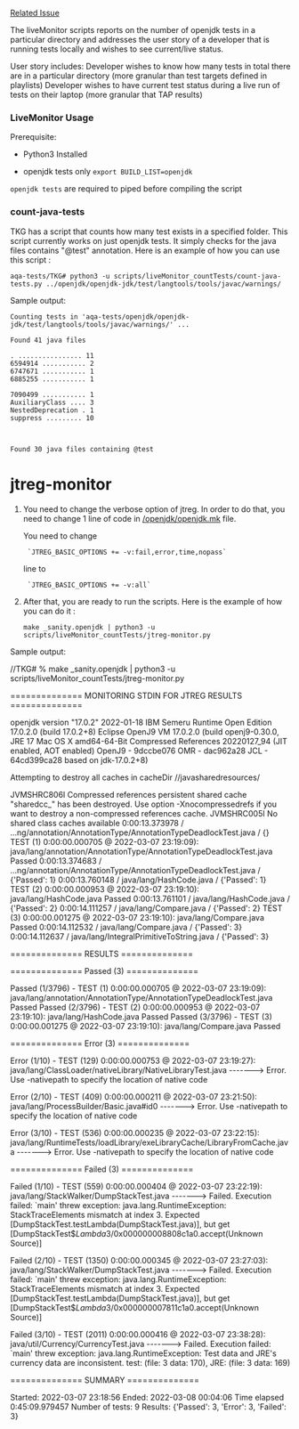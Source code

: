 [Related Issue](https://github.com/adoptium/TKG/issues/176)

The liveMonitor scripts reports on the number of openjdk tests in a particular directory and addresses the user story of a developer that is running tests locally and wishes to see current/live status.

User story includes:
Developer wishes to know how many tests in total there are in a particular directory (more granular than test targets defined in playlists)
Developer wishes to have current test status during a live run of tests on their laptop (more granular that TAP results)

### LiveMonitor Usage

Prerequisite: 

- Python3 Installed

- openjdk tests only
`export BUILD_LIST=openjdk`

`openjdk tests` are required to piped before compiling the script



### count-java-tests
TKG has a script that counts how many test exists in a specified folder. This script currently works on just openjdk tests. It simply checks for the java files contains "@test" annotation. Here is an example of how you can use this script :

`aqa-tests/TKG# python3 -u scripts/liveMonitor_countTests/count-java-tests.py ../openjdk/openjdk-jdk/test/langtools/tools/javac/warnings/`

Sample output:

    Counting tests in 'aqa-tests/openjdk/openjdk-jdk/test/langtools/tools/javac/warnings/' ...

    Found 41 java files

    . ................ 11 
    6594914 ........... 2 
    6747671 ........... 1 
    6885255 ........... 1 

    7090499 ........... 1 
    AuxiliaryClass .... 3 
    NestedDeprecation . 1 
    suppress ......... 10 



    Found 30 java files containing @test

# jtreg-monitor
1. You need to change the verbose option of jtreg. In order to do that, you need to change 1 line of code in [/openjdk/openjdk.mk](https://github.com/adoptium/aqa-tests/blob/master/openjdk/openjdk.mk) file. 

    You need to change 

        `JTREG_BASIC_OPTIONS += -v:fail,error,time,nopass`  
    line to

        `JTREG_BASIC_OPTIONS += -v:all`

2. After that, you are ready to run the scripts. Here is the example of how you can do it : 

	`make _sanity.openjdk | python3 -u scripts/liveMonitor_countTests/jtreg-monitor.py`

Sample output:

/<localAddress>/TKG# % make _sanity.openjdk | python3 -u scripts/liveMonitor_countTests/jtreg-monitor.py

============== MONITORING STDIN FOR JTREG RESULTS ==============

openjdk version "17.0.2" 2022-01-18
IBM Semeru Runtime Open Edition 17.0.2.0 (build 17.0.2+8)
Eclipse OpenJ9 VM 17.0.2.0 (build openj9-0.30.0, JRE 17 Mac OS X amd64-64-Bit Compressed References 20220127_94 (JIT enabled, AOT enabled)
OpenJ9   - 9dccbe076
OMR      - dac962a28
JCL      - 64cd399ca28 based on jdk-17.0.2+8)

Attempting to destroy all caches in cacheDir /<localAddress>/javasharedresources/

JVMSHRC806I Compressed references persistent shared cache "sharedcc_<localAddress>" has been destroyed. Use option -Xnocompressedrefs if you want to destroy a non-compressed references cache.
JVMSHRC005I No shared class caches available
0:00:13.373978 / ...ng/annotation/AnnotationType/AnnotationTypeDeadlockTest.java / {}
TEST (1) 0:00:00.000705 @ 2022-03-07 23:19:09): java/lang/annotation/AnnotationType/AnnotationTypeDeadlockTest.java Passed
0:00:13.374683 / ...ng/annotation/AnnotationType/AnnotationTypeDeadlockTest.java / {'Passed': 1}
0:00:13.760148 / java/lang/HashCode.java / {'Passed': 1}                                        
TEST (2) 0:00:00.000953 @ 2022-03-07 23:19:10): java/lang/HashCode.java Passed
0:00:13.761101 / java/lang/HashCode.java / {'Passed': 2}
0:00:14.111257 / java/lang/Compare.java / {'Passed': 2} 
TEST (3) 0:00:00.001275 @ 2022-03-07 23:19:10): java/lang/Compare.java Passed
0:00:14.112532 / java/lang/Compare.java / {'Passed': 3}
0:00:14.112637 / java/lang/IntegralPrimitiveToString.java / {'Passed': 3}

============== RESULTS ==============


============== Passed (3) ==============

Passed (1/3796) - TEST (1) 0:00:00.000705 @ 2022-03-07 23:19:09): java/lang/annotation/AnnotationType/AnnotationTypeDeadlockTest.java Passed
Passed (2/3796) - TEST (2) 0:00:00.000953 @ 2022-03-07 23:19:10): java/lang/HashCode.java Passed
Passed (3/3796) - TEST (3) 0:00:00.001275 @ 2022-03-07 23:19:10): java/lang/Compare.java Passed

============== Error (3) ==============

Error (1/10) - TEST (129) 0:00:00.000753 @ 2022-03-07 23:19:27): java/lang/ClassLoader/nativeLibrary/NativeLibraryTest.java 
-------> Error. Use -nativepath to specify the location of native code

Error (2/10) - TEST (409) 0:00:00.000211 @ 2022-03-07 23:21:50): java/lang/ProcessBuilder/Basic.java#id0 
-------> Error. Use -nativepath to specify the location of native code

Error (3/10) - TEST (536) 0:00:00.000235 @ 2022-03-07 23:22:15): java/lang/RuntimeTests/loadLibrary/exeLibraryCache/LibraryFromCache.java 
-------> Error. Use -nativepath to specify the location of native code

============== Failed (3) ==============

Failed (1/10) - TEST (559) 0:00:00.000404 @ 2022-03-07 23:22:19): java/lang/StackWalker/DumpStackTest.java 
-------> Failed. Execution failed: `main' threw exception: java.lang.RuntimeException: StackTraceElements mismatch at index 3. Expected [DumpStackTest.testLambda(DumpStackTest.java)], but get [DumpStackTest$$Lambda$3/0x000000008808c1a0.accept(Unknown Source)]

Failed (2/10) - TEST (1350) 0:00:00.000345 @ 2022-03-07 23:27:03): java/lang/StackWalker/DumpStackTest.java 
-------> Failed. Execution failed: `main' threw exception: java.lang.RuntimeException: StackTraceElements mismatch at index 3. Expected [DumpStackTest.testLambda(DumpStackTest.java)], but get [DumpStackTest$$Lambda$3/0x000000007811c1a0.accept(Unknown Source)]

Failed (3/10) - TEST (2011) 0:00:00.000416 @ 2022-03-07 23:38:28): java/util/Currency/CurrencyTest.java 
-------> Failed. Execution failed: `main' threw exception: java.lang.RuntimeException: Test data and JRE's currency data are inconsistent. test: (file: 3 data: 170), JRE: (file: 3 data: 169)

============== SUMMARY ==============

Started: 2022-03-07 23:18:56
Ended: 2022-03-08 00:04:06
Time elapsed 0:45:09.979457
Number of tests: 9
Results: {'Passed': 3, 'Error': 3, 'Failed': 3}